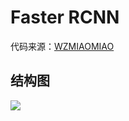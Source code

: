 # Faster RCNN

代码来源：[WZMIAOMIAO](https://github.com/WZMIAOMIAO/deep-learning-for-image-processing/tree/master/pytorch_object_detection/faster_rcnn)

## 结构图

![](https://cdn.jsdelivr.net/gh/hucorz/image-processing-by-dl/img/obj_detection/faster_RCNN_1.png)

